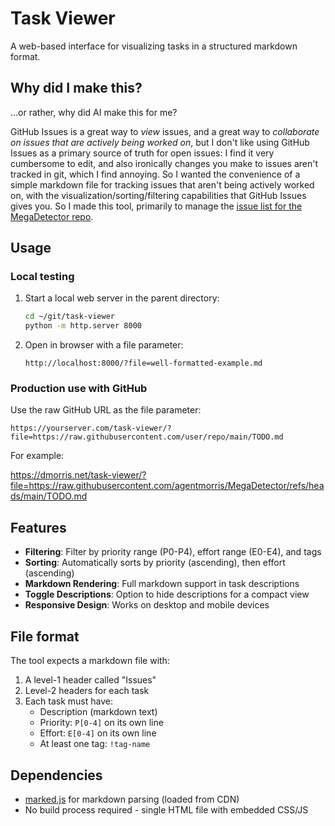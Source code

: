 # Task Viewer

A web-based interface for visualizing tasks in a structured markdown format.

## Why did I make this? 

...or rather, why did AI make this for me?

GitHub Issues is a great way to <i>view</i> issues, and a great way to <i>collaborate on issues that are actively being worked on</i>, but I don't like using GitHub Issues as a primary source of truth for open issues: I find it very cumbersome to edit, and also ironically changes you make to issues aren't tracked in git, which I find annoying.  So I wanted the convenience of a simple markdown file for tracking issues that aren't being actively worked on, with the visualization/sorting/filtering capabilities that GitHub Issues gives you.  So I made this tool, primarily to manage the [issue list for the MegaDetector repo](https://dmorris.net/task-viewer/?file=https://raw.githubusercontent.com/agentmorris/MegaDetector/refs/heads/main/TODO.md
).


## Usage

### Local testing

1. Start a local web server in the parent directory:
   ```bash
   cd ~/git/task-viewer
   python -m http.server 8000
   ```

2. Open in browser with a file parameter:
   ```
   http://localhost:8000/?file=well-formatted-example.md
   ```

### Production use with GitHub

Use the raw GitHub URL as the file parameter:

```
https://yourserver.com/task-viewer/?file=https://raw.githubusercontent.com/user/repo/main/TODO.md
```

For example:

<https://dmorris.net/task-viewer/?file=https://raw.githubusercontent.com/agentmorris/MegaDetector/refs/heads/main/TODO.md>


## Features

- **Filtering**: Filter by priority range (P0-P4), effort range (E0-E4), and tags
- **Sorting**: Automatically sorts by priority (ascending), then effort (ascending)
- **Markdown Rendering**: Full markdown support in task descriptions
- **Toggle Descriptions**: Option to hide descriptions for a compact view
- **Responsive Design**: Works on desktop and mobile devices

## File format

The tool expects a markdown file with:

1. A level-1 header called "Issues" 
2. Level-2 headers for each task
3. Each task must have:
   - Description (markdown text)
   - Priority: `P[0-4]` on its own line
   - Effort: `E[0-4]` on its own line  
   - At least one tag: `!tag-name`

## Dependencies

- [marked.js](https://marked.js.org/) for markdown parsing (loaded from CDN)
- No build process required - single HTML file with embedded CSS/JS
